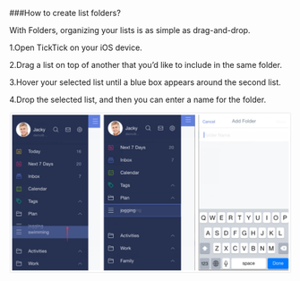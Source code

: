 ###How to create list folders?

With Folders, organizing your lists is as simple as drag-and-drop. 

1.Open TickTick on your iOS device.

2.Drag a list on top of another that you’d like to include in the same folder.

3.Hover your selected list until a blue box appears around the second list. 

4.Drop the selected list, and then you can enter a name for the folder.

![](createfolder123.jpg)
